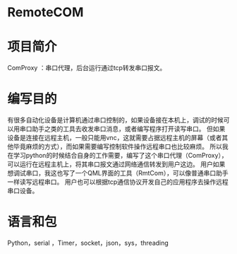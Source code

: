 # RemoteCOM
# 项目简介
ComProxy ：串口代理，后台运行通过tcp转发串口报文。
#  编写目的
有很多自动化设备是计算机通过串口控制的，如果设备接在本机上，调试的时候可以用串口助手之类的工具去收发串口消息，或者编写程序打开读写串口。
但如果设备是连接在远程主机，一般只能用vnc，这就需要占据远程主机的屏幕（或者其他毕竟麻烦的方式），而如果需要编写控制软件操作远程串口也比较麻烦。
所以我在学习python的时候结合自身的工作需要，编写了这个串口代理（ComProxy），可以运行在远程主机上，将其串口报文通过网络通信转发到用户这边。
用户如果想调试串口，我这也写了一个QML界面的工具（RmtCom），可以像普通串口助手一样读写远程串口。
用户也可以根据tcp通信协议开发自己的应用程序去操作远程串口设备。
# 语言和包
Python，serial ，Timer，socket，json，sys，threading
